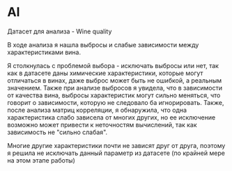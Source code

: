 # Al

Датасет для анализа - Wine quality

В ходе анализа я нашла выбросы и слабые зависимости между характеристиками вина.

Я столкнулась с проблемой выбора - исключать выбросы или нет, так как в датасете даны химические характеристики, которые могут отличаться в винах, даже выброс может быть не ошибкой, а реальным значением. Также при анализе выбросов я увидела, что в зависимости от качества вина, выбросы характеристик могут сильно меняться, что говорит о зависимости, которую не следовало ба игнорировать. 
Также, после анализа матриц корреляции, я обнаружила, что одна характеристика слабо зависела от многих других, но ее исключение возможно может привести к неточностям вычислений, так как зависимость не "сильно слабая". 

Многие другие характеристики почти не зависят друг от друга, поэтому я решила не исключать данный параметр из датасете (по крайней мере на этом этапе работы) 
